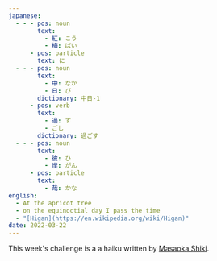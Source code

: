 ```yaml
---
japanese:
  - - - pos: noun
        text:
          - 紅: こう
          - 梅: ばい
      - pos: particle
        text: に
  - - - pos: noun
        text:
          - 中: なか
          - 日: び
        dictionary: 中日-1
      - pos: verb
        text:
          - 過: す
          - ごし
        dictionary: 過ごす
  - - - pos: noun
        text:
          - 彼: ひ
          - 岸: がん
      - pos: particle
        text:
          - 哉: かな
english:
  - At the apricot tree
  - on the equinoctial day​ I pass the time
  - "[Higan](https://en.wikipedia.org/wiki/Higan)"
date: 2022-03-22
---
```


This week's challenge is a a haiku written by [Masaoka Shiki](https://en.wikipedia.org/wiki/Masaoka_Shiki).
